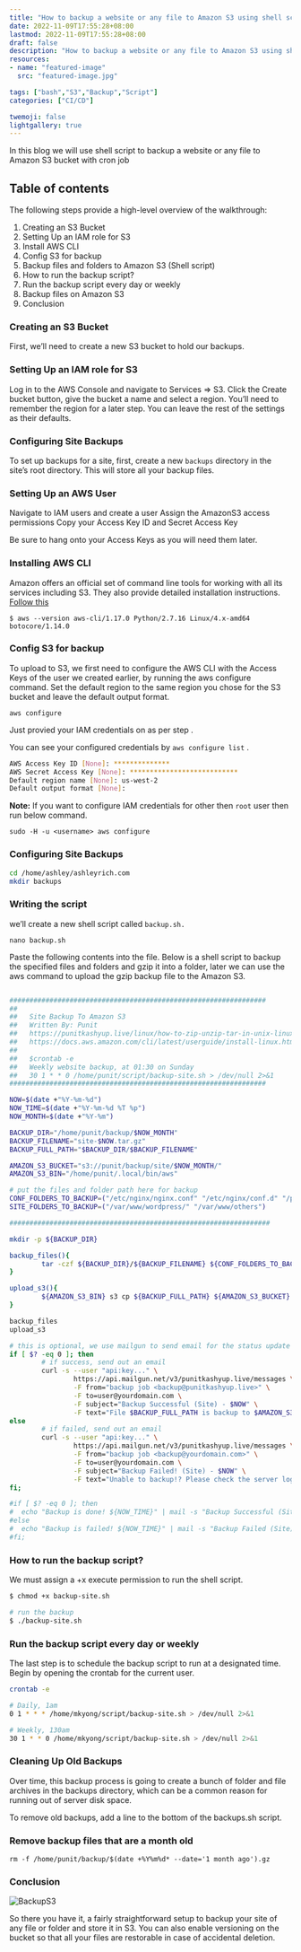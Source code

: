 ```yaml
---
title: "How to backup a website or any file to Amazon S3 using shell script"
date: 2022-11-09T17:55:28+08:00
lastmod: 2022-11-09T17:55:28+08:00
draft: false
description: "How to backup a website or any file to Amazon S3 using shell script with cron job"
resources:
- name: "featured-image"
  src: "featured-image.jpg"

tags: ["bash","S3","Backup","Script"]
categories: ["CI/CD"]

twemoji: false
lightgallery: true
---
```


In this blog we will use shell script to backup a website or any file to Amazon S3 bucket with cron job

<!--more-->
## Table of contents
The following steps provide a high-level overview of the walkthrough:
1. Creating an S3 Bucket
2. Setting Up an IAM role for S3
3. Install AWS CLI
4. Config S3 for backup
5. Backup files and folders to Amazon S3 (Shell script)
6. How to run the backup script?
7. Run the backup script every day or weekly
8. Backup files on Amazon S3
9. Conclusion

### Creating an S3 Bucket
First, we’ll need to create a new S3 bucket to hold our backups.

### Setting Up an IAM role for S3
Log in to the AWS Console and navigate to Services => S3. Click the Create bucket button, give the bucket a name and select a region. You’ll need to remember the region for a later step. You can leave the rest of the settings as their defaults.

### Configuring Site Backups
To set up backups for a site, first, create a new ``backups`` directory in the site’s root directory. 
This will store all your backup files.


### Setting Up an AWS User
Navigate to IAM users and create a user
Assign the AmazonS3 access permissions
Copy your Access Key ID and Secret Access Key


Be sure to hang onto your Access Keys as you will need them later.


### Installing AWS CLI
Amazon offers an official set of command line tools for working with all its services including S3. They also provide detailed installation instructions.
[Follow this](https://docs.aws.amazon.com/cli/latest/userguide/getting-started-install.html)


``$ aws --version
aws-cli/1.17.0 Python/2.7.16 Linux/4.x-amd64 botocore/1.14.0``

### Config S3 for backup

To upload to S3, we first need to configure the AWS CLI with the Access Keys of the user we created earlier, by running the aws configure command. Set the default region to the same region you chose for the S3 bucket and leave the default output format.

``aws configure``


Just provied your IAM credentials on as per step .

You can see your configured credentials by `aws configure list` .

```Bash
AWS Access Key ID [None]: **************
AWS Secret Access Key [None]: ***************************
Default region name [None]: us-west-2
Default output format [None]:
```

**Note:** If you want to configure IAM credentials for other then `root` user then run below command.

``sudo -H -u <username> aws configure``

### Configuring Site Backups

```BASH 
cd /home/ashley/ashleyrich.com
mkdir backups
```

### Writing the script
we’ll create a new shell script called ``backup.sh.``


``nano backup.sh``

Paste the following contents into the file.
Below is a shell script to backup the specified files and folders and gzip it into a folder, later we can use the aws command to upload the gzip backup file to the Amazon S3.

```BASH #!/bin/bash

################################################################
##
##   Site Backup To Amazon S3
##   Written By: Punit
##   https://punitkashyup.live/linux/how-to-zip-unzip-tar-in-unix-linux/
##   https://docs.aws.amazon.com/cli/latest/userguide/install-linux.html
##
##   $crontab -e
##   Weekly website backup, at 01:30 on Sunday
##   30 1 * * 0 /home/punit/script/backup-site.sh > /dev/null 2>&1
################################################################

NOW=$(date +"%Y-%m-%d")
NOW_TIME=$(date +"%Y-%m-%d %T %p")
NOW_MONTH=$(date +"%Y-%m")

BACKUP_DIR="/home/punit/backup/$NOW_MONTH"
BACKUP_FILENAME="site-$NOW.tar.gz"
BACKUP_FULL_PATH="$BACKUP_DIR/$BACKUP_FILENAME"

AMAZON_S3_BUCKET="s3://punit/backup/site/$NOW_MONTH/"
AMAZON_S3_BIN="/home/punit/.local/bin/aws"

# put the files and folder path here for backup
CONF_FOLDERS_TO_BACKUP=("/etc/nginx/nginx.conf" "/etc/nginx/conf.d" "/path.to/file" "/path.to/folder")
SITE_FOLDERS_TO_BACKUP=("/var/www/wordpress/" "/var/www/others")

#################################################################

mkdir -p ${BACKUP_DIR}

backup_files(){
        tar -czf ${BACKUP_DIR}/${BACKUP_FILENAME} ${CONF_FOLDERS_TO_BACKUP[@]} ${SITE_FOLDERS_TO_BACKUP[@]}
}

upload_s3(){
        ${AMAZON_S3_BIN} s3 cp ${BACKUP_FULL_PATH} ${AMAZON_S3_BUCKET}
}

backup_files
upload_s3

# this is optional, we use mailgun to send email for the status update
if [ $? -eq 0 ]; then
        # if success, send out an email
        curl -s --user "api:key..." \
                https://api.mailgun.net/v3/punitkashyup.live/messages \
                -F from="backup job <backup@punitkashyup.live>" \
                -F to=user@yourdomain.com \
                -F subject="Backup Successful (Site) - $NOW" \
                -F text="File $BACKUP_FULL_PATH is backup to $AMAZON_S3_BUCKET, time:$NOW_TIME"
else
        # if failed, send out an email
        curl -s --user "api:key..." \
                https://api.mailgun.net/v3/punitkashyup.live/messages \
                -F from="backup job <backup@yourdomain.com>" \
                -F to=user@yourdomain.com \
                -F subject="Backup Failed! (Site) - $NOW" \
                -F text="Unable to backup!? Please check the server log!"
fi;

#if [ $? -eq 0 ]; then
#  echo "Backup is done! ${NOW_TIME}" | mail -s "Backup Successful (Site) - ${NOW}" -r cron admin@punitkashyup.live
#else
#  echo "Backup is failed! ${NOW_TIME}" | mail -s "Backup Failed (Site) ${NOW}" -r cron admin@punitkashyup.live
#fi;
```

### How to run the backup script?
We must assign a +x execute permission to run the shell script.


```BASH
$ chmod +x backup-site.sh

# run the backup
$ ./backup-site.sh
```

### Run the backup script every day or weekly
The last step is to schedule the backup script to run at a designated time. Begin by opening the crontab for the current user.


```Bash 
crontab -e

# Daily, 1am
0 1 * * * /home/mkyong/script/backup-site.sh > /dev/null 2>&1

# Weekly, 130am
30 1 * * 0 /home/mkyong/script/backup-site.sh > /dev/null 2>&1
```

### Cleaning Up Old Backups
Over time, this backup process is going to create a bunch of folder and file archives in the backups directory, which can be a common reason for running out of server disk space.

To remove old backups, add a line to the bottom of the backups.sh script.

### Remove backup files that are a month old


``rm -f /home/punit/backup/$(date +%Y%m%d* --date='1 month ago').gz``


### Conclusion
![BackupS3](./BackupS3.jpg)



So there you have it, a fairly straightforward setup to backup your site of any file or folder and store it in S3.
You can also enable versioning on the bucket so that all your files are restorable in case of accidental deletion.